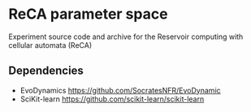 # ReCA parameter space
 
Experiment source code and archive for the Reservoir computing with cellular automata (ReCA)

## Dependencies
- EvoDynamics https://github.com/SocratesNFR/EvoDynamic
- SciKit-learn https://github.com/scikit-learn/scikit-learn